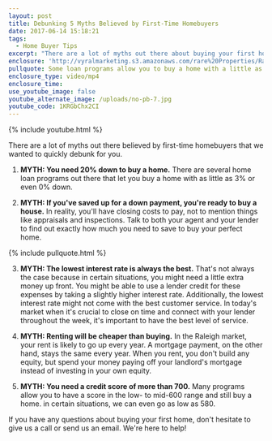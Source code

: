 ```yaml
---
layout: post
title: Debunking 5 Myths Believed by First-Time Homebuyers
date: 2017-06-14 15:18:21
tags:
  - Home Buyer Tips
excerpt: "There are a lot of myths out there about buying your first home. Today, we're busting the big ones."
enclosure: 'http://vyralmarketing.s3.amazonaws.com/rare%20Properties/Raleigh%20Real%20Estate-%20Debunking%205%20Myths%20Believed%20by%20First-Time%20Homebuyers.mp4'
pullquote: Some loan programs allow you to buy a home with a little as zero money down.
enclosure_type: video/mp4
enclosure_time:
use_youtube_image: false
youtube_alternate_image: /uploads/no-pb-7.jpg
youtube_code: 1KRGbChx2CI
---
```



{% include youtube.html %}

There are a lot of myths out there believed by first-time homebuyers that we wanted to quickly debunk for you.

1. **MYTH: You need 20% down to buy a home.** There are several home loan programs out there that let you buy a home with as little as 3% or even 0% down.

2. **MYTH: If you've saved up for a down payment, you're ready to buy a house.** In reality, you'll have closing costs to pay, not to mention things like appraisals and inspections. Talk to both your agent and your lender to find out exactly how much you need to save to buy your perfect home.

{% include pullquote.html %}

3. **MYTH: The lowest interest rate is always the best.** That's not always the case because in certain situations, you might need a little extra money up front. You might be able to use a lender credit for these expenses by taking a slightly higher interest rate. Additionally, the lowest interest rate might not come with the best customer service. In today's market when it's crucial to close on time and connect with your lender throughout the week, it's important to have the best level of service.

4. **MYTH: Renting will be cheaper than buying.** In the Raleigh market, your rent is likely to go up every year. A mortgage payment, on the other hand, stays the same every year. When you rent, you don't build any equity, but spend your money paying off your landlord's mortgage instead of investing in your own equity.

5. **MYTH: You need a credit score of more than 700.** Many programs allow you to have a score in the low- to mid-600 range and still buy a home. in certain situations, we can even go as low as 580.

If you have any questions about buying your first home, don't hesitate to give us a call or send us an email. We're here to help!